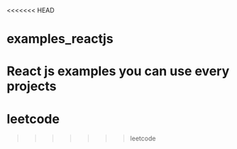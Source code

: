 <<<<<<< HEAD
# examples_reactjs
React js examples you can use every projects
=======
# leetcode
>>>>>>> leetcode
